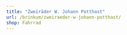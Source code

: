 ```yaml
---
title: "Zweiräder W. Johann Potthast"
url: /brinkum/zweiraeder-w-johann-potthast/
shop: Fahrrad
---
```

